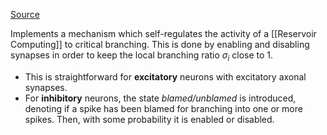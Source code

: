 [Source](https://pubmed.ncbi.nlm.nih.gov/23356781/)

Implements a mechanism which self-regulates the activity of a [[Reservoir Computing]] to critical branching. This is done by enabling and disabling synapses in order to keep the local branching ratio $\sigma_i$ close to 1. 

* This is straightforward for **excitatory** neurons with excitatory axonal synapses.
* For **inhibitory** neurons, the state *blamed/unblamed* is introduced, denoting  if a spike has been blamed for branching into one or more spikes. Then, with some probability it is enabled or disabled.